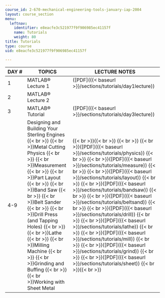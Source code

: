 ```yaml
---
course_id: 2-670-mechanical-engineering-tools-january-iap-2004
layout: course_section
menu:
  leftnav:
    identifier: e8eacfe3c521977f9f906985ec41157f
    name: Tutorials
    weight: 80
title: Tutorials
type: course
uid: e8eacfe3c521977f9f906985ec41157f

---
```


| DAY # | TOPICS | LECTURE NOTES |
| --- | --- | --- |
| 1 | MATLAB® Lecture 1 | ([PDF]({{< baseurl >}}/sections/tutorials/day1lecture)) |
| 2 | MATLAB® Lecture 2 | &nbsp; |
| 3 | MATLAB® Tutorial | ([PDF]({{< baseurl >}}/sections/tutorials/day3lecture)) |
| 4-9 | Designing and Building Your Sterling Engines  {{< br >}}  {{< br >}}Metal Cutting Physics  {{< br >}}  {{< br >}}Measurement  {{< br >}}  {{< br >}}Part Layout  {{< br >}}  {{< br >}}Band Saw  {{< br >}}  {{< br >}}Belt Sander  {{< br >}}  {{< br >}}Drill Press (and Tapping Holes)  {{< br >}}  {{< br >}}Lathe  {{< br >}}  {{< br >}}Milling Machine  {{< br >}}  {{< br >}}Grinding and Buffing  {{< br >}}  {{< br >}}Working with Sheet Metal |  {{< br >}}{{< br >}}   {{< br >}}  {{< br >}}([PDF]({{< baseurl >}}/sections/tutorials/physics))  {{< br >}}  {{< br >}}([PDF]({{< baseurl >}}/sections/tutorials/measure))  {{< br >}}  {{< br >}}([PDF]({{< baseurl >}}/sections/tutorials/layout))  {{< br >}}  {{< br >}}([PDF]({{< baseurl >}}/sections/tutorials/bandsaw))  {{< br >}}  {{< br >}}([PDF]({{< baseurl >}}/sections/tutorials/beltsand))  {{< br >}}  {{< br >}}([PDF]({{< baseurl >}}/sections/tutorials/drill))  {{< br >}}  {{< br >}}([PDF]({{< baseurl >}}/sections/tutorials/lathe))  {{< br >}}  {{< br >}}([PDF]({{< baseurl >}}/sections/tutorials/mill))  {{< br >}}  {{< br >}}([PDF]({{< baseurl >}}/sections/tutorials/grind))  {{< br >}}  {{< br >}}([PDF]({{< baseurl >}}/sections/tutorials/sheet)) {{< br >}}{{< br >}}